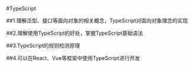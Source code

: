 #TypeScript


##1.理解泛型、接口等面向对象的相关概念，TypeScript对面向对象理念的实现


##2.理解使用TypeScript的好处，掌握TypeScript基础语法


##3.TypeScript的规则检测原理


##4.可以在React、Vue等框架中使用TypeScript进行开发

